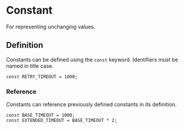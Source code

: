 # Constant

For representing unchanging values.

## Definition

Constants can be defined using the `const` keyword. Identifiers must be named in title case.

```
const RETRY_TIMEOUT = 1000;
```

### Reference

Constants can reference previously defined constants in its definition.

```
const BASE_TIMEOUT = 1000;
const EXTENDED_TIMEOUT = BASE_TIMEOUT * 2;
```
